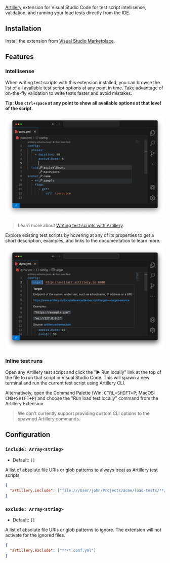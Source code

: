 [Artillery](https://www.artillery.io/) extension for Visual Studio Code for test script intellisense, validation, and running your load tests directly from the IDE.

## Installation

Install the extension from [Visual Studio Marketplace](https://marketplace.visualstudio.com/items?itemName=Artilleryio.vscode-artillery).

## Features

### Intellisense

When writing test scripts with this extension installed, you can browse the list of all available test script options at any point in time. Take advantage of on-the-fly validation to write tests faster and avoid mistakes.

**Tip: Use `ctrl+space` at any point to show all available options at that level of the script.**

![Test script intellisense](./assets/intellisense-suggestions.png)

> Learn more about [Writing test scripts with Artillery](https://www.artillery.io/docs/reference/test-script).

Explore existing test scripts by hovering at any of its properties to get a short description, examples, and links to the documentation to learn more.

![Inline tooltips for existing properties](./assets/intellisense-tooltips.png)

### Inline test runs

Open any Artillery test script and click the "▶ Run locally" link at the top of the file to run that script in Visual Studio Code. This will spawn a new terminal and run the current test script using Artillery CLI.

Alternatively, open the Command Palette (Win: <kbd>CTRL+SHIFT+P</kbd>; MacOS: <kbd>CMD+SHIFT+P</kbd>) and choose the "Run load test locally" command from the Artillery Extension.

> We don't currently support providing custom CLI options to the spawned Artillery commands.

## Configuration

### `include: Array<string>`

- Default: `[]`

A list of absolute file URIs or glob patterns to always treat as Artillery test scripts.

```json
{
  "artillery.include": ["file:///User/john/Projects/acme/load-tests/**/*.yml"]
}
```

### `exclude: Array<string>`

- Default: `[]`

A list of absolute file URIs or glob patterns to ignore. The extension will not activate for the ignored files.

```json
{
  "artillery.exclude": ["**/*.conf.yml"]
}
```
